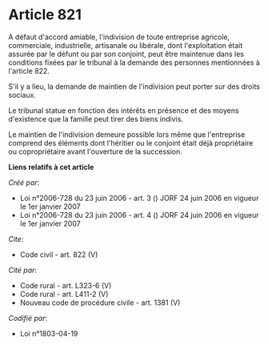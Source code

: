# Article 821

A défaut d'accord amiable, l'indivision de toute entreprise agricole, commerciale, industrielle, artisanale ou libérale, dont
l'exploitation était assurée par le défunt ou par son conjoint, peut être maintenue dans les conditions fixées par le
tribunal à la demande des personnes mentionnées à l'article 822.

S'il y a lieu, la demande de maintien de l'indivision peut porter sur des droits sociaux. 

Le tribunal statue en fonction des intérêts en présence et des moyens d'existence que la famille peut tirer des biens
indivis. 

Le maintien de l'indivision demeure possible lors même que l'entreprise comprend des éléments dont l'héritier ou le conjoint
était déjà propriétaire ou copropriétaire avant l'ouverture de la succession.

**Liens relatifs à cet article**

_Créé par_:

  - Loi n°2006-728 du 23 juin 2006 - art. 3 () JORF 24 juin 2006 en vigueur le 1er janvier 2007
  - Loi n°2006-728 du 23 juin 2006 - art. 4 () JORF 24 juin 2006 en vigueur le 1er janvier 2007

_Cite_:

  - Code civil - art. 822 (V)

_Cité par_:

  - Code rural - art. L323-6 (V)
  - Code rural - art. L411-2 (V)
  - Nouveau code de procédure civile - art. 1381 (V)

_Codifié par_:

  - Loi n°1803-04-19

